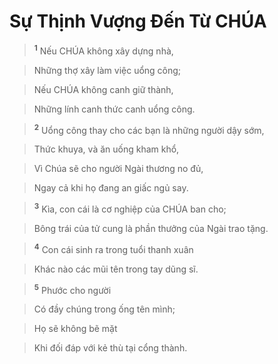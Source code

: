 

# Sự Thịnh Vượng Đến Từ CHÚA

> <sup><b>1</b></sup> Nếu CHÚA không xây dựng nhà,
>


> Những thợ xây làm việc uổng công;
>


> Nếu CHÚA không canh giữ thành,
>


> Những lính canh thức canh uổng công.
>


> <sup><b>2</b></sup> Uổng công thay cho các bạn là những người dậy sớm,
>


> Thức khuya, và ăn uống kham khổ,
>


> Vì Chúa sẽ cho người Ngài thương no đủ,
>


> Ngay cả khi họ đang an giấc ngủ say.
>


> <sup><b>3</b></sup> Kìa, con cái là cơ nghiệp của CHÚA ban cho;
>


> Bông trái của tử cung là phần thưởng của Ngài trao tặng.
>


> <sup><b>4</b></sup> Con cái sinh ra trong tuổi thanh xuân
>


> Khác nào các mũi tên trong tay dũng sĩ.
>


> <sup><b>5</b></sup> Phước cho người
>


> Có đầy chúng trong ống tên mình;
>


> Họ sẽ không bẽ mặt
>


> Khi đối đáp với kẻ thù tại cổng thành.
>

